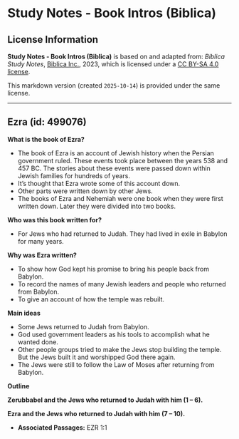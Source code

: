 # Study Notes - Book Intros (Biblica)

## License Information

**Study Notes - Book Intros (Biblica)** is based on and adapted from: _Biblica Study Notes_, [Biblica Inc.](https://www.biblica.com/), 2023, which is licensed under a [CC BY-SA 4.0 license](https://creativecommons.org/licenses/by-sa/4.0/legalcode.en).

This markdown version (created `2025-10-14`) is provided under the same license.



--------------------------------

## Ezra (id: 499076)

**What is the book of Ezra?**

* The book of Ezra is an account of Jewish history when the Persian government ruled. These events took place between the years 538 and 457 BC. The stories about these events were passed down within Jewish families for hundreds of years.
* It’s thought that Ezra wrote some of this account down.
* Other parts were written down by other Jews.
* The books of Ezra and Nehemiah were one book when they were first written down. Later they were divided into two books.

**Who was this book written for?**

* For Jews who had returned to Judah. They had lived in exile in Babylon for many years.

**Why was Ezra written?**

* To show how God kept his promise to bring his people back from Babylon.
* To record the names of many Jewish leaders and people who returned from Babylon.
* To give an account of how the temple was rebuilt.

**Main ideas**

* Some Jews returned to Judah from Babylon.
* God used government leaders as his tools to accomplish what he wanted done.
* Other people groups tried to make the Jews stop building the temple. But the Jews built it and worshipped God there again.
* The Jews were still to follow the Law of Moses after returning from Babylon.

**Outline**

**Zerubbabel and the Jews who returned to Judah with him (1 – 6\).**

**Ezra and the Jews who returned to Judah with him (7 – 10\).**

* **Associated Passages:** EZR 1:1

